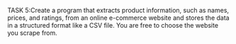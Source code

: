 TASK 5:Create a program that extracts product information, such as names, prices, and ratings, from an online e-commerce website and stores the data in a structured format like a CSV file. You are free to choose the website you scrape from.
